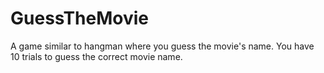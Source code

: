 # GuessTheMovie
A game similar to hangman where you guess the movie's name.
You have 10 trials to guess the correct movie name.
